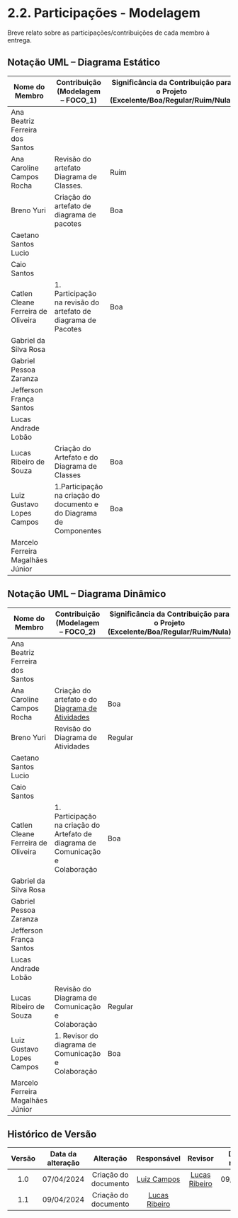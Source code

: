 # 2.2. Participações - Modelagem

Breve relato sobre as participações/contribuições de cada membro à entrega.

## Notação UML – Diagrama Estático

|Nome do Membro | Contribuição (Modelagem – FOCO_1) | Significância da Contribuição para o Projeto (Excelente/Boa/Regular/Ruim/Nula) |
| --- | --- | --- |
| Ana Beatriz Ferreira dos Santos |  |  |
| Ana Caroline Campos Rocha | Revisão do artefato Diagrama de Classes. | Ruim |
| Breno Yuri | Criação do artefato de diagrama de pacotes | Boa |
| Caetano Santos Lucio |  |  |
| Caio Santos |   |  |
| Catlen Cleane Ferreira de Oliveira |1. Participação na revisão do artefato de diagrama de Pacotes| Boa |
| Gabriel da Silva Rosa |  |  |
| Gabriel Pessoa Zaranza |  |  |
| Jefferson França Santos |  |  |
| Lucas Andrade Lobão |  |  |
| Lucas Ribeiro de Souza | Criação do Artefato e do Diagrama de Classes | Boa |
| Luiz Gustavo Lopes Campos | 1.Participação na criação do documento e do Diagrama de Componentes | Boa |
| Marcelo Ferreira Magalhães Júnior |   |   |


## Notação UML – Diagrama Dinâmico

|Nome do Membro | Contribuição (Modelagem – FOCO_2) | Significância da Contribuição para o Projeto (Excelente/Boa/Regular/Ruim/Nula) |
| --- | --- | --- |
| Ana Beatriz Ferreira dos Santos |  |  |
| Ana Caroline Campos Rocha | Criação do artefato e do [Diagrama de Atividades](/Modelagem/2.1.2.2.DiagramadeAtividades.md) | Boa |
| Breno Yuri | Revisão do Diagrama de Atividades  | Regular |
| Caetano Santos Lucio |  |  |
| Caio Santos |   |  |
| Catlen Cleane Ferreira de Oliveira |1. Participação na criação do Artefato de diagrama de Comunicação e Colaboração | Boa |
| Gabriel da Silva Rosa |  |  |
| Gabriel Pessoa Zaranza |  |  |
| Jefferson França Santos |  |  |
| Lucas Andrade Lobão |  |  |
| Lucas Ribeiro de Souza | Revisão do Diagrama de Comunicação e Colaboração | Regular |
| Luiz Gustavo Lopes Campos | 1. Revisor do diagrama de Comunicação e Colaboração | Boa |
| Marcelo Ferreira Magalhães Júnior |   |   |



##  Histórico de Versão

|  Versão  |   Data da alteração  |   Alteração  |  Responsável  |  Revisor  | Data de revisão |
| :--------: | :--------------------: | :-----------: | :--------------: | :--------: | :-----------------: |
|     1.0     |    07/04/2024   |  Criação do documento  |  [Luiz Campos](https://github.com/Luiz-GL-Campos)   | [Lucas Ribeiro](https://github.com/lucassouzs) | 09/04/2024 |
|     1.1     |    09/04/2024   |  Criação do documento  |  [Lucas Ribeiro](https://github.com/lucassouzs)   |  |  |
